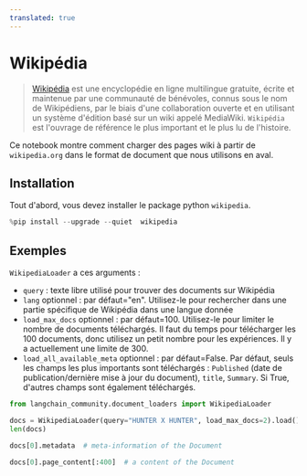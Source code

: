 ```yaml
---
translated: true
---
```


# Wikipédia

>[Wikipédia](https://wikipedia.org/) est une encyclopédie en ligne multilingue gratuite, écrite et maintenue par une communauté de bénévoles, connus sous le nom de Wikipédiens, par le biais d'une collaboration ouverte et en utilisant un système d'édition basé sur un wiki appelé MediaWiki. `Wikipédia` est l'ouvrage de référence le plus important et le plus lu de l'histoire.

Ce notebook montre comment charger des pages wiki à partir de `wikipedia.org` dans le format de document que nous utilisons en aval.

## Installation

Tout d'abord, vous devez installer le package python `wikipedia`.

```python
%pip install --upgrade --quiet  wikipedia
```

## Exemples

`WikipediaLoader` a ces arguments :
- `query` : texte libre utilisé pour trouver des documents sur Wikipédia
- `lang` optionnel : par défaut="en". Utilisez-le pour rechercher dans une partie spécifique de Wikipédia dans une langue donnée
- `load_max_docs` optionnel : par défaut=100. Utilisez-le pour limiter le nombre de documents téléchargés. Il faut du temps pour télécharger les 100 documents, donc utilisez un petit nombre pour les expériences. Il y a actuellement une limite de 300.
- `load_all_available_meta` optionnel : par défaut=False. Par défaut, seuls les champs les plus importants sont téléchargés : `Published` (date de publication/dernière mise à jour du document), `title`, `Summary`. Si True, d'autres champs sont également téléchargés.

```python
from langchain_community.document_loaders import WikipediaLoader
```

```python
docs = WikipediaLoader(query="HUNTER X HUNTER", load_max_docs=2).load()
len(docs)
```

```python
docs[0].metadata  # meta-information of the Document
```

```python
docs[0].page_content[:400]  # a content of the Document
```
